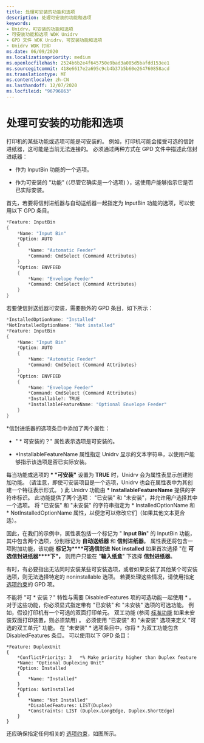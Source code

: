 ```yaml
---
title: 处理可安装的功能和选项
description: 处理可安装的功能和选项
keywords:
- Unidrv，可安装的功能和选项
- 可安装功能和选项 WDK Unidrv
- GPD 文件 WDK Unidrv，可安装功能和选项
- Unidrv WDK 打印
ms.date: 06/09/2020
ms.localizationpriority: medium
ms.openlocfilehash: 2524b6b2e4f645750e9bad3a085d5bafdd153ee1
ms.sourcegitcommit: 418e6617e2a695c9cb4b37b5b60e264760858acd
ms.translationtype: MT
ms.contentlocale: zh-CN
ms.lasthandoff: 12/07/2020
ms.locfileid: "96796863"
---
```

# <a name="handling-installable-features-and-options"></a>处理可安装的功能和选项

打印机的某些功能或选项可能是可安装的。 例如，打印机可能会接受可选的信封进纸器，这可能是当前无法连接的。 必须通过两种方式在 GPD 文件中描述此信封进纸器：

- 作为 InputBin 功能的一个选项。

- 作为可安装的 "功能" (（尽管它确实是一个选项) ），这使用户能够指示它是否已实际安装。

首先，若要将信封进纸器与自动送纸器一起指定为 InputBin 功能的选项，可以使用以下 GPD 条目。

```cpp
*Feature: InputBin
{
    *Name: "Input Bin"
    *Option: AUTO
    {
        *Name: "Automatic Feeder"
        *Command: CmdSelect {Command Attributes}
    }
    *Option: ENVFEED
    {
        *Name: "Envelope Feeder"
        *Command: CmdSelect {Command Attributes}
    }
}
```

若要使信封送纸器可安装，需要额外的 GPD 条目，如下所示：

```cpp
*InstalledOptionName: "Installed"
*NotInstalledOptionName: "Not installed"
*Feature: InputBin
{
    *Name: "Input Bin"
    *Option: AUTO
    {
        *Name: "Automatic Feeder"
        *Command: CmdSelect {Command Attributes}
    }
    *Option: ENVFEED
    {
        *Name: "Envelope Feeder"
        *Command: CmdSelect {Command Attributes}
        *Installable?: TRUE
        *InstallableFeatureName: "Optional Envelope Feeder"
    }
}
```

\*信封进纸器的选项条目中添加了两个属性：

- " \* 可安装的？" 属性表示选项是可安装的。

- \*InstallableFeatureName 属性指定 Unidrv 显示的文本字符串，以使用户能够指示该选项是否已实际安装。

每当功能或选项的 **\* "可安装"** 设置为 **TRUE** 时，Unidrv 会为属性表显示创建附加功能。  (请注意，即使可安装项目是一个选项，Unidrv 也会在属性表中为其创建一个特征表示形式。 ) 此 Unidrv 功能由 **\* InstallableFeatureName** 提供的字符串标识。 此功能提供了两个选项： "已安装" 和 "未安装"，并允许用户选择其中一个选项。 将 "已安装" 和 "未安装" 的字符串指定为 \* InstalledOptionName 和 \* NotInstalledOptionName 属性，以便您可以修改它们（如果其他文本更合适）。

因此，在我们的示例中，属性表包括一个标记为 " **Input Bin**" 的 InputBin 功能，其中包含两个选项，分别标记为 **自动送纸器** 和 **信封进纸器**。 属性表还将包含一项附加功能，该功能 **标记为****可选信封进** **Not installed** 如果首次选择 "在 **可选信封进纸器****下"，** 则用户只能在 "**输入纸盒**" 下选择 **信封进纸器**。

有时，有必要指出无法同时安装某些可安装选项，或者如果安装了其他某个可安装选项，则无法选择特定的 noninstallable 选项。 若要处理这些情况，请使用指定 [选项约束](option-constraints.md)的 GPD 项。

不能将 "可 \* 安装？" 特性与需要 DisabledFeatures 项的可选功能一起使用 \* 。 对于这些功能，你必须显式指定带有 "已安装" 和 "未安装" 选项的可选功能。 例如，假设打印机有一个可选的双面打印单元。 双工功能 (参阅 [标准功能](standard-features.md) 如果未安装双面打印装置，则必须禁用) 。 必须使用 "已安装" 和 "未安装" 选项来定义 "可选的双工单元" 功能。 在 "未安装" \* 选项条目中，你将 \* 为双工功能包含 DisabledFeatures 条目。 可以使用以下 GPD 条目：

```console
*Feature: DuplexUnit
{
    *ConflictPriority: 3   *% Make priority higher than Duplex feature
    *Name: "Optional Duplexing Unit"
    *Option: Installed
    {
        *Name: "Installed"
    }
    *Option: NotInstalled
    {
        *Name: "Not Installed"
        *DisabledFeatures: LIST(Duplex)
        *Constraints: LIST (Duplex.LongEdge, Duplex.ShortEdge)
    }
}
```

还应确保指定任何相关的 [选项约束](option-constraints.md)，如图所示。
